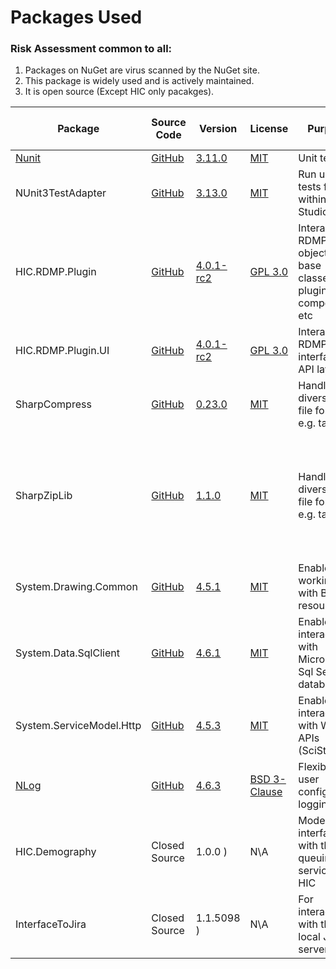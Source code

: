 

# Packages Used

### Risk Assessment common to all:
1. Packages on NuGet are virus scanned by the NuGet site.
2. This package is widely used and is actively maintained.
3. It is open source (Except HIC only pacakges).

| Package | Source Code | Version | License | Purpose | Additional Risk Assessment |
| ------- | ------------| --------| ------- | ------- | -------------------------- |
| [Nunit](https://nunit.org/) |[GitHub](https://github.com/nunit/nunit) | [3.11.0](https://www.nuget.org/packages/NUnit/3.11.0) | [MIT](https://opensource.org/licenses/MIT) | Unit testing |
| NUnit3TestAdapter | [GitHub](https://github.com/nunit/nunit3-vs-adapter)| [3.13.0](https://www.nuget.org/packages/NUnit3TestAdapter/3.13.0) | [MIT](https://opensource.org/licenses/MIT) | Run unit tests from within Visual Studio |
| HIC.RDMP.Plugin | [GitHub](https://github.com/HicServices/RDMP) | [4.0.1-rc2](https://www.nuget.org/packages/HIC.RDMP.Plugin/4.0.1-rc2) | [GPL 3.0](https://www.gnu.org/licenses/gpl-3.0.html) | Interact with RDMP objects, base classes for plugin components etc | |
| HIC.RDMP.Plugin.UI | [GitHub](https://github.com/HicServices/RDMP) | [4.0.1-rc2](https://www.nuget.org/packages/HIC.RDMP.Plugin.UI/4.0.1-rc2) |[GPL 3.0](https://www.gnu.org/licenses/gpl-3.0.html) | Interact with RDMP user interface API layer | |
| SharpCompress | [GitHub](https://github.com/adamhathcock/sharpcompress) | [0.23.0](https://www.nuget.org/packages/SharpCompress/0.23.0) | [MIT](https://opensource.org/licenses/MIT) | Handles diverse zip file formats e.g. tar/rar | |
| SharpZipLib | [GitHub](https://github.com/icsharpcode/SharpZipLib) | [1.1.0](https://www.nuget.org/packages/SharpZipLib/1.1.0) | [MIT](https://opensource.org/licenses/MIT) | Handles diverse zip file formats e.g. tar/rar | We have two different zip file packages as dependencies due to legacy merging of multiple seperate repos|
| System.Drawing.Common | [GitHub](https://github.com/dotnet/corefx)  | [4.5.1](https://www.nuget.org/packages/System.Drawing.Common/4.5.1) |[MIT](https://opensource.org/licenses/MIT) | Enables working with Bitmap resources |  |
| System.Data.SqlClient | [GitHub](https://github.com/dotnet/corefx) | [4.6.1](https://www.nuget.org/packages/System.Data.SqlClient/4.6.1) | [MIT](https://opensource.org/licenses/MIT) | Enables interaction with Microsoft Sql Server databases |  |
| System.ServiceModel.Http | [GitHub](https://github.com/dotnet/corefx)  | [4.5.3](https://www.nuget.org/packages/System.ServiceModel.Http/4.5.3) | [MIT](https://opensource.org/licenses/MIT) | Enables interaction with Web APIs (SciStore) |  |
| [NLog](https://nlog-project.org/) | [GitHub](https://github.com/NLog/NLog) | [4.6.3](https://www.nuget.org/packages/NLog/4.6.3) | [BSD 3-Clause](https://github.com/NLog/NLog/blob/dev/LICENSE.txt) | Flexible user configurable logging | |
| HIC.Demography | Closed Source | 1.0.0 <!--1.0.0 in https://www.nuget.org/api/v2/-->) | N\A | Models for interfacing with the CHI queuing service in HIC | This is an internally developed HIC package|
| InterfaceToJira | Closed Source | 1.1.5098 <!--1.1.5098 in https://www.nuget.org/api/v2/-->) | N\A| For interacting with the HIC local Jira server | This is an internally developed HIC package|